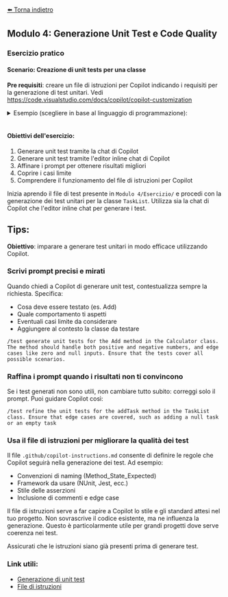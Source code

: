 [⬅️ Torna indietro](../README.md)

## Modulo 4: Generazione Unit Test e Code Quality

### Esercizio pratico
#### Scenario: Creazione di unit tests per una classe

**Pre requisiti**: creare un file di istruzioni per Copilot indicando i requisiti per la generazione di test unitari. Vedi https://code.visualstudio.com/docs/copilot/copilot-customization
<details>
<summary>Esempio (scegliere in base al linguaggio di programmazione):</summary>

``` 
### ---
applyTo: '**/*.cs'
---
### Instructions
For the unit test generation, please follow these guidelines:
1. **Test Method Naming**: Use the format `MethodName_StateUnderTest_ExpectedBehavior`.
2. **Test Framework**: Use NUnit for the test framework.
3. **Assertions**: Use the constraint model for assertions (e.g., `Assert.That(actual, Is.EqualTo(expected))`).
4. **Comments**: Include comments explaining the purpose of each test.
5. **Edge Cases**: Consider edge cases.

### ---
applyTo: '**/*.js'
---
### Instructions
For the unit test generation, please follow these guidelines:
1. **Test Method Naming**: Use the format `MethodName_StateUnderTest_ExpectedBehavior`.
2. **Test Framework**: Use Jest for the test framework.
3. **Assertions**: Use the expect function for assertions (e.g., `expect(actual).toEqual(expected)`).
4. **Comments**: Include comments explaining the purpose of each test.
5. **Edge Cases**: Consider edge cases.

### ---
applyTo: '**/*.ts'
---
### Instructions
For the unit test generation, please follow these guidelines:
1. **Test Method Naming**: Use the format `MethodName_StateUnderTest_ExpectedBehavior`.
2. **Test Framework**: Use Jest for the test framework.
3. **Assertions**: Use the expect function for assertions (e.g., `expect(actual).toEqual(expected)`).
4. **Comments**: Include comments explaining the purpose of each test.
5. **Edge Cases**: Consider edge cases.
```
</details></br>

#### Obiettivi dell'esercizio:
1. Generare unit test tramite la chat di Copilot
2. Generare unit test tramite l'editor inline chat di Copilot
3. Affinare i prompt per ottenere risultati migliori
4. Coprire i casi limite
5. Comprendere il funzionamento del file di istruzioni per Copilot

Inizia aprendo il file di test presente in `Modulo 4/Esercizio/` e procedi con la generazione dei test unitari per la classe `TaskList`. Utilizza sia la chat di Copilot che l'editor inline chat per generare i test.

## Tips:
**Obiettivo**: imparare a generare test unitari in modo efficace utilizzando Copilot.

### Scrivi prompt precisi e mirati
Quando chiedi a Copilot di generare unit test, contestualizza sempre la richiesta. Specifica:
- Cosa deve essere testato (es. Add)
- Quale comportamento ti aspetti
- Eventuali casi limite da considerare
- Aggiungere al contesto la classe da testare

```
/test generate unit tests for the Add method in the Calculator class. The method should handle both positive and negative numbers, and edge cases like zero and null inputs. Ensure that the tests cover all possible scenarios.
```

### Raffina i prompt quando i risultati non ti convincono
Se i test generati non sono utili, non cambiare tutto subito: correggi solo il prompt. Puoi guidare Copilot così:
```
/test refine the unit tests for the addTask method in the TaskList class. Ensure that edge cases are covered, such as adding a null task or an empty task
```

### Usa il file di istruzioni per migliorare la qualità dei test
Il file `.github/copilot-instructions.md` consente di definire le regole che Copilot seguirà nella generazione dei test. Ad esempio:
- Convenzioni di naming (Method_State_Expected)
- Framework da usare (NUnit, Jest, ecc.)
- Stile delle asserzioni
- Inclusione di commenti e edge case

Il file di istruzioni serve a far capire a Copilot lo stile e gli standard attesi nel tuo progetto. Non sovrascrive il codice esistente, ma ne influenza la generazione. Questo è particolarmente utile per grandi progetti dove serve coerenza nei test.

Assicurati che le istruzioni siano già presenti prima di generare test.

### Link utili:
- [Generazione di unit test](https://docs.github.com/en/copilot/using-github-copilot/guides-on-using-github-copilot/writing-tests-with-github-copilot)
- [File di istruzioni](https://docs.github.com/en/copilot/chat/using-copilot-chat/copilot-chat-instructions-file)